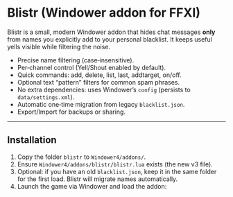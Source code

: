 # Blistr (Windower addon for FFXI)

Blistr is a small, modern Windower addon that hides chat messages **only** from names you explicitly add to your personal blacklist. It keeps useful yells visible while filtering the noise.

- Precise name filtering (case‑insensitive).
- Per‑channel control (Yell/Shout enabled by default).
- Quick commands: add, delete, list, last, addtarget, on/off.
- Optional text “pattern” filters for common spam phrases.
- No extra dependencies: uses Windower’s `config` (persists to `data/settings.xml`).
- Automatic one‑time migration from legacy `blacklist.json`.
- Export/Import for backups or sharing.

---

## Installation

1. Copy the folder `blistr` to `Windower4/addons/`.
2. Ensure `Windower4/addons/blistr/blistr.lua` exists (the new v3 file).
3. Optional: if you have an old `blacklist.json`, keep it in the same folder for the first load. Blistr will migrate names automatically.
4. Launch the game via Windower and load the addon:
